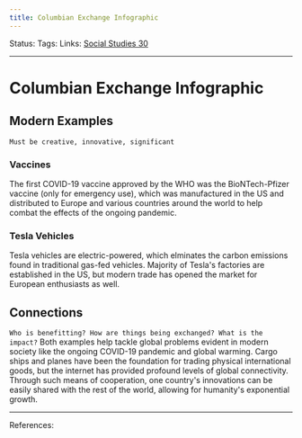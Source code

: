 ```yaml
---
title: Columbian Exchange Infographic
---
```

Status:
Tags:
Links: [Social Studies 30](out/social-studies-30.md)
___
# Columbian Exchange Infographic
## Modern Examples
`Must be creative, innovative, significant`
### Vaccines
The first COVID-19 vaccine approved by the WHO was the BioNTech-Pfizer vaccine (only for emergency use), which was manufactured in the US and distributed to Europe and various countries around the world to help combat the effects of the ongoing pandemic.
### Tesla Vehicles
Tesla vehicles are electric-powered, which elminates the carbon emissions found in traditional gas-fed vehicles. Majority of Tesla's factories are established in the US, but modern trade has opened the market for European enthusiasts as well.
## Connections
`Who is benefitting? How are things being exchanged? What is the impact?`
Both examples help tackle global problems evident in modern society like the ongoing COVID-19 pandemic and global warming. Cargo ships and planes have been the foundation for trading physical international goods, but the internet has provided profound levels of global connectivity. Through such means of cooperation, one country's innovations can be easily shared with the rest of the world, allowing for humanity's exponential growth.
___
References: